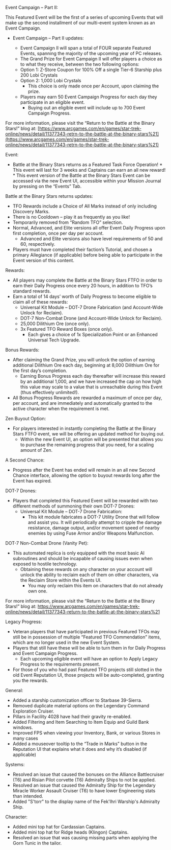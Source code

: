 Event Campaign – Part II:

This Featured Event will be the first of a series of upcoming Events that will make up the second installment of our multi-event system known as an Event Campaign.
    
   * Event Campaign – Part II updates:
        
      *  Event Campaign II will span a total of FOUR separate Featured Events, spanning the majority of the upcoming year of PC releases.
      *  The Grand Prize for Event Campaign II will offer players a choice as to what they receive, between the two following options:
        *  Option 1: Z-Store Coupon for 100% Off a single Tier-6 Starship plus 200 Lobi Crystals
        * Option 2: 1,000 Lobi Crystals
          * This choice is only made once per Account, upon claiming the prize.
      * Players may earn 50 Event Campaign Progress for each day they participate in an eligible event.
        * Buying out an eligible event will include up to 700 Event Campaign Progress.

For more information, please visit the “Return to the Battle at the Binary Stars!” blog at: [https://www.arcgames.com/en/games/star-trek-online/news/detail/11377343-retrn-to-the-battle-at-the-binary-stars%21](https://www.arcgames.com/en/games/star-trek-online/news/detail/11377343-retrn-to-the-battle-at-the-binary-stars%21)

 
Event:

  *  Battle at the Binary Stars returns as a Featured Task Force Operation!
    * This event will last for 3 weeks and Captains can earn an all new reward!
    * This event version of the Battle at the Binary Stars Event can be accessed via the new Event UI, accessible within your Mission Journal by pressing on the “Events” Tab.

Battle at the Binary Stars returns updates:
   * TFO Rewards include a Choice of All Marks instead of only including Discovery Marks.
   * There is no Cooldown – play it as frequently as you like!
   * Temporarily removed from “Random TFO” selection.
   * Normal, Advanced, and Elite versions all offer Event Daily Progress upon first completion, once per day per account.
     * Advanced and Elite versions also have level requirements of 50 and 60, respectively.
   * Players must have completed their faction’s Tutorial, and chosen a primary Allegiance (if applicable) before being able to participate in the Event version of this content. 
    
Rewards:
    
   * All players may complete the Battle at the Binary Stars FTFO in order to earn their Daily Progress once every 20 hours, in addition to TFO’s standard rewards.
   *  Earn a total of 14 days’ worth of Daily Progress to become eligible to claim all of these rewards:
      * Universal Kit Module – DOT-7 Drone Fabrication (and Account-Wide Unlock for Reclaim).
      * DOT-7 Non-Combat Drone (and Account-Wide Unlock for Reclaim).
      * 25,000 Dilithium Ore (once only).
      * 3x Featured TFO Reward Boxes (once only).
         * Each gives a choice of 1x Specialization Point or an Enhanced Universal Tech Upgrade.

Bonus Rewards:

   * After claiming the Grand Prize, you will unlock the option of earning additional Dilithium Ore each day, beginning at 8,000 Dilithium Ore for the first day’s completion.
      * Earning Bonus Progress each day thereafter will increase this reward by an additional 1,000, and we have increased the cap on how high this value may scale to a value that is unreachable during this Event (thus effectively unlimited!).
   * All Bonus Progress Rewards are rewarded a maximum of once per day, per account, and are immediately and automatically granted to the active character when the requirement is met.

Zen Buyout Option:
   * For players interested in instantly completing the Battle at the Binary Stars FTFO event, we will be offering an updated method for buying out.
     * Within the new Event UI, an option will be presented that allows you to purchase the remaining progress that you need, for a scaling amount of Zen.

A Second Chance:

   * Progress after the Event has ended will remain in an all new Second Chance interface, allowing the option to buyout rewards long after the Event has expired.
    
DOT-7 Drones:
    
   * Players that completed this Featured Event will be rewarded with two different methods of summoning their own DOT-7 Drones:
     * Universal Kit Module – DOT-7 Drone Fabrication:
        * This kit module fabricates a DOT-7 Utility Drone that will follow and assist you.
            It will periodically attempt to cripple the damage resistance, damage output, and/or movement speed of nearby enemies by using Fuse Armor and/or Weapons Malfunction.

DOT-7 Non-Combat Drone (Vanity Pet):

   * This automated replica is only equipped with the most basic AI subroutines and should be incapable of causing issues even when exposed to hostile technology.
     * Obtaining these rewards on any character on your account will unlock the ability to reclaim each of them on other characters, via the Reclaim Store within the Events UI.
       * You may only reclaim this item on characters that do not already own one.

For more information, please visit the “Return to the Battle at the Binary Stars!” blog at: https://www.arcgames.com/en/games/star-trek-online/news/detail/11377343-return-to-the-battle-at-the-binary-stars%21

 
Legacy Progress:

  * Veteran players that have participated in previous Featured TFOs may still be in possession of multiple “Featured TFO Commendation” items, which are no longer used in the new Event System.
  * Players that still have these will be able to turn them in for Daily Progress and Event Campaign Progress.
    * Each upcoming eligible event will have an option to Apply Legacy Progress to the requirements present.
   * For those of you who had past Featured TFO projects still slotted in the old Event Reputation UI, those projects will be auto-completed, granting you the rewards.

 
General:

   * Added a starship customization officer to Starbase 39-Sierra.
   * Removed duplicate material options on the Legendary Command Exploration Cruiser.
   * Pillars in Facility 4028 have had their gravity re-enabled.
   * Added Filtering and Item Searching to Item Equip and Guild Bank windows.
   * Improved FPS when viewing your Inventory, Bank, or various Stores in many cases
   * Added a mouseover tooltip to the “Trade in Marks” button in the Reputation UI that explains what it does and why it’s disabled (if applicable)

 
Systems:

   * Resolved an issue that caused the bonuses on the Alliance Battlecruiser (T6) and Risian Pilot corvette (T6) Admiralty Ships to not be applied.
   * Resolved an issue that caused the Admiralty Ship for the Legendary Miracle Worker Assault Cruiser (T6) to have lower Engineering stats than intended.
   * Added "S'torr" to the display name of the Fek'Ihri Warship's Admiralty Ship.

 
Character:

   * Added mini top hat for Cardassian Captains.
   * Added mini top hat for Ridge heads (Klingon) Captains.
   * Resolved an issue that was causing missing parts when applying the Gorn Tunic in the tailor.